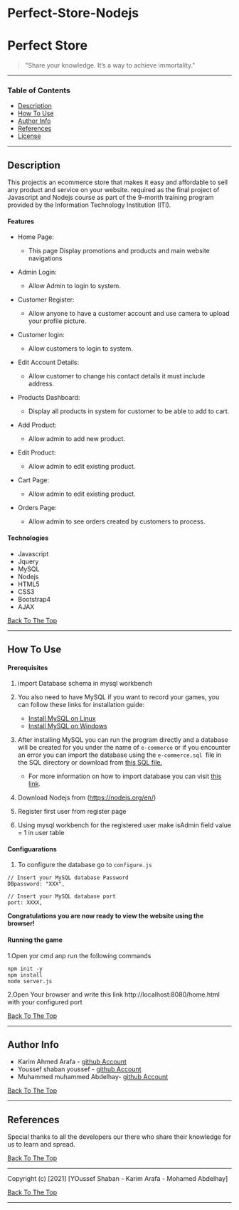 # Perfect-Store-Nodejs

# <b>Perfect Store</b>



> "Share your knowledge. It’s a way to achieve immortality."

---

### <b>Table of Contents</b>

- [Description](#<b>Description</b>)
- [How To Use](#<b>how-to-use</b>)
- [Author Info](#<b>author-info</b>)
- [References](#<b>references</b>)
- [License](#<b>license</b>)

---

## <b>Description</b>

This projectis an ecommerce store that makes it easy and affordable to sell any
product and service on your website. required as the final project of Javascript and Nodejs course as part of the 9-month training program provided by the Information Technology Institution (ITI).

#### <b>Features</b>
- Home Page:
    - This page Display promotions and products and main website navigations
      
- Admin Login:
    - Allow Admin to login to system.

- Customer Register:
    - Allow anyone to have a customer account and use camera to upload your profile picture.

- Customer login:
    - Allow customers to login to system.

- Edit Account Details:
    - Allow customer to change his contact details it must include address.

- Products Dashboard:
    - Display all products in system for customer to be able to add to cart.

- Add Product:
    - Allow admin to add new product.

- Edit Product:
    - Allow admin to edit existing product.

- Cart Page:
    - Allow admin to edit existing product.

- Orders Page:
    - Allow admin to see orders created by customers to process.

#### <b>Technologies</b>

- Javascript
- Jquery
- MySQL
- Nodejs
- HTML5
- CSS3
- Bootstrap4
- AJAX

[Back To The Top](#<b>Tic-Tac-Toe</b>)

---

## <b>How To Use</b>

#### <b>Prerequisites</b>
1. import Database schema in mysql workbench


2. You also need to have MySQL if you want to record your games, you can follow these links for installation guide:
    - [Install MySQL on Linux](https://docs.rackspace.com/support/how-to/install-mysql-server-on-the-ubuntu-operating-system/)
    - [Install MySQL on Windows](https://www.liquidweb.com/kb/install-mysql-windows/)


3. After installing MySQL you can run the program directly and a database will be created for you under the name of `e-commerce` or if you encounter an error you can import the database using the `e-commerce.sql `file in the SQL directory or download from [this SQL file.](https://drive.google.com/file/d/1oQ0jXTxygBVLUtrKxozrg9yTnZgcu9yY/view?usp=sharing)
    - For more information on how to import database you can visit [this link](https://stackoverflow.com/questions/15884693/how-can-i-import-data-into-mysql-database-via-mysql-workbench).
4. Download Nodejs from (https://nodejs.org/en/)
5. Register first user from register page
6. Using mysql workbench for the registered user make isAdmin field value = 1 in user table
#### <b>Configuarations</b>
1. To configure the database go to `configure.js`
```
// Insert your MySQL database Password
DBpassword: "XXX",

// Insert your MySQL database port
port: XXXX,
```
<b>Congratulations you are now ready to view the website using the browser!</b>


#### <b>Running the game</b>
1.Open yor cmd  anp run the following commands
```
npm init -y
npm install
node server.js
```

2.Open Your browser and write this link http://localhost:8080/home.html with your configured port

[Back To The Top](#<b>Tic-Tac-Toe</b>)

---

## <b>Author Info</b>

- Karim Ahmed Arafa - [github Account](https://github.com/karim-arafa)
- Youssef shaban youssef - [github Account](https://github.com/youssefshaban)
- Muhammed muhammed Abdelhay- [github Account](https://github.com/mmAbdelhay)


[Back To The Top](#<b>Tic-Tac-Toe</b>)

---

## <b>References</b>

Special thanks to all the developers our there who share their knowledge for us to learn and spread.

[Back To The Top](#<b>Tic-Tac-Toe</b>)

---





Copyright (c) [2021] [YOussef Shaban - Karim Arafa - Mohamed Abdelhay]



[Back To The Top](#<b>Tic-Tac-Toe</b>)

---


